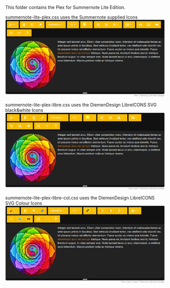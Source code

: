 This folder contains the Plex for Summernote Lite Edition.

summernote-lite-plex.css uses the Summernote supplied Icons
![summernote-lite-plex](summernote-lite-plex.png)

summernote-lite-plex-libre.css uses the DiemenDesign LibreICONS SVG black&white Icons
![summernote-lite-plex-libre](summernote-lite-plex-libre.png)

summernote-lite-plex-libre-col.css uses the DiemenDesign LibreICONS SVG Colour Icons
![summernote-lite-plex-libre-col](summernote-lite-plex-libre-col.png)
